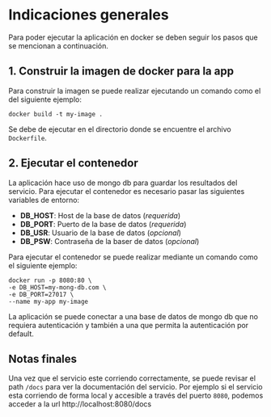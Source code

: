 # Indicaciones generales

Para poder ejecutar la aplicación en docker se deben seguir los pasos que se mencionan a continuación.

## 1. Construir la imagen de docker para la app
Para construir la imagen se puede realizar ejecutando un comando como el del siguiente ejemplo:
```
docker build -t my-image .
```
Se debe de ejecutar en el directorio donde se encuentre el archivo `Dockerfile`.

## 2. Ejecutar el contenedor
La aplicación hace uso de mongo db para guardar los resultados del servicio.
Para ejecutar el contenedor es necesario pasar las siguientes variables de entorno:
- __DB_HOST__: Host de la base de datos (_requerida_)
- __DB_PORT__: Puerto de la base de datos (_requerida_)
- __DB_USR__: Usuario de la base de datos (_opcional_)
- __DB_PSW__: Contraseña de la baser de datos (_opcional_)

Para ejecutar el contenedor se puede realizar mediante un comando como el siguiente ejemplo:
```
docker run -p 8080:80 \
-e DB_HOST=my-mong-db.com \
-e DB_PORT=27017 \
--name my-app my-image
```

La aplicación se puede conectar a una base de datos de mongo db que no requiera autenticación y también a una que permita la autenticación por default.


## Notas finales
Una vez que el servicio este corriendo correctamente, se puede revisar el path `/docs` para ver la documentación del servicio. Por ejemplo si el servicio esta corriendo de forma local y accesible a través del puerto `8080`, podemos acceder a la url http://localhost:8080/docs
